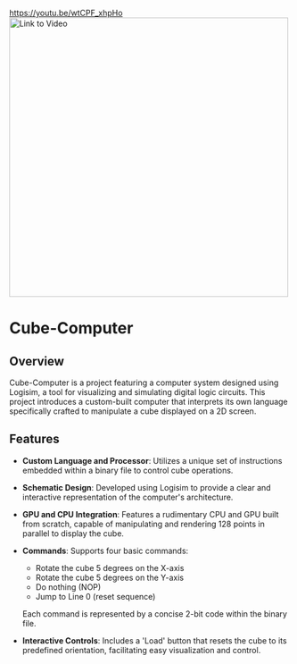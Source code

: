 https://youtu.be/wtCPF_xhpHo
<a href="https://youtu.be/wtCPF_xhpHo" target="_blank"><img alt="Link to Video" style="width: 500px; height: auto;"/></a>


# Cube-Computer

## Overview
Cube-Computer is a project featuring a computer system designed using Logisim, a tool for visualizing and simulating digital logic circuits. This project introduces a custom-built computer that interprets its own language specifically crafted to manipulate a cube displayed on a 2D screen.

## Features
- **Custom Language and Processor**: Utilizes a unique set of instructions embedded within a binary file to control cube operations.
- **Schematic Design**: Developed using Logisim to provide a clear and interactive representation of the computer's architecture.
- **GPU and CPU Integration**: Features a rudimentary CPU and GPU built from scratch, capable of manipulating and rendering 128 points in parallel to display the cube.
- **Commands**: Supports four basic commands:
  - Rotate the cube 5 degrees on the X-axis
  - Rotate the cube 5 degrees on the Y-axis
  - Do nothing (NOP)
  - Jump to Line 0 (reset sequence)
  
  Each command is represented by a concise 2-bit code within the binary file.

- **Interactive Controls**: Includes a 'Load' button that resets the cube to its predefined orientation, facilitating easy visualization and control.



